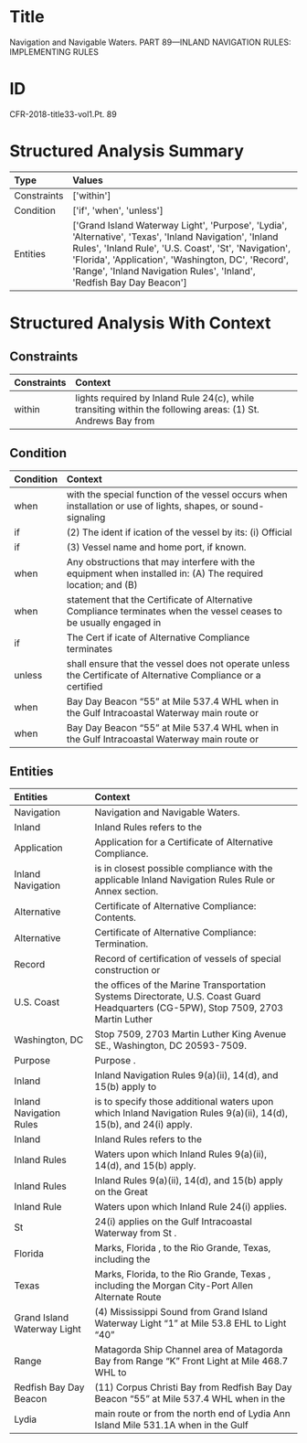 # Title

 Navigation and Navigable Waters. PART 89—INLAND NAVIGATION RULES: IMPLEMENTING RULES


# ID

 CFR-2018-title33-vol1.Pt. 89


# Structured Analysis Summary

| Type        | Values                                                                                                                                                                                                                                                                                          |
|:------------|:------------------------------------------------------------------------------------------------------------------------------------------------------------------------------------------------------------------------------------------------------------------------------------------------|
| Constraints | ['within']                                                                                                                                                                                                                                                                                      |
| Condition   | ['if', 'when', 'unless']                                                                                                                                                                                                                                                                        |
| Entities    | ['Grand Island Waterway Light', 'Purpose', 'Lydia', 'Alternative', 'Texas', 'Inland Navigation', 'Inland Rules', 'Inland Rule', 'U.S. Coast', 'St', 'Navigation', 'Florida', 'Application', 'Washington, DC', 'Record', 'Range', 'Inland Navigation Rules', 'Inland', 'Redfish Bay Day Beacon'] |


# Structured Analysis With Context

 


## Constraints

| Constraints   | Context                                                                                                     |
|:--------------|:------------------------------------------------------------------------------------------------------------|
| within        | lights required by Inland Rule 24(c), while transiting within the following areas: (1) St. Andrews Bay from |


## Condition

| Condition   | Context                                                                                                             |
|:------------|:--------------------------------------------------------------------------------------------------------------------|
| when        | with the special function of the vessel occurs when installation or use of lights, shapes, or sound-signaling       |
| if          | (2) The ident if ication of the vessel by its: (i) Official                                                         |
| if          | (3) Vessel name and home port,  if  known.                                                                          |
| when        | Any obstructions that may interfere with the equipment when installed in: (A) The required location; and (B)        |
| when        | statement that the Certificate of Alternative Compliance terminates when the vessel ceases to be usually engaged in |
| if          | The Cert if icate of Alternative Compliance terminates                                                              |
| unless      | shall ensure that the vessel does not operate unless the Certificate of Alternative Compliance or a certified       |
| when        | Bay Day Beacon &#8220;55&#8221; at Mile 537.4 WHL when in the Gulf Intracoastal Waterway main route or              |
| when        | Bay Day Beacon &#8220;55&#8221; at Mile 537.4 WHL when in the Gulf Intracoastal Waterway main route or              |


## Entities

| Entities                    | Context                                                                                                                             |
|:----------------------------|:------------------------------------------------------------------------------------------------------------------------------------|
| Navigation                  | Navigation  and Navigable Waters.                                                                                                   |
| Inland                      | Inland  Rules refers to the                                                                                                         |
| Application                 | Application  for a Certificate of Alternative Compliance.                                                                           |
| Inland Navigation           | is in closest possible compliance with the applicable Inland Navigation  Rules Rule or Annex section.                               |
| Alternative                 | Certificate of  Alternative  Compliance: Contents.                                                                                  |
| Alternative                 | Certificate of  Alternative  Compliance: Termination.                                                                               |
| Record                      | Record of certification of vessels of special construction or                                                                       |
| U.S. Coast                  | the offices of the Marine Transportation Systems Directorate, U.S. Coast Guard Headquarters (CG-5PW), Stop 7509, 2703 Martin Luther |
| Washington, DC              | Stop 7509, 2703 Martin Luther King Avenue SE., Washington, DC  20593-7509.                                                          |
| Purpose                     | Purpose .                                                                                                                           |
| Inland                      | Inland Navigation Rules 9(a)(ii), 14(d), and 15(b) apply to                                                                         |
| Inland Navigation Rules     | is to specify those additional waters upon which Inland Navigation Rules  9(a)(ii), 14(d), 15(b), and 24(i) apply.                  |
| Inland                      | Inland  Rules refers to the                                                                                                         |
| Inland Rules                | Waters upon which  Inland Rules  9(a)(ii), 14(d), and 15(b) apply.                                                                  |
| Inland Rules                | Inland Rules 9(a)(ii), 14(d), and 15(b) apply on the Great                                                                          |
| Inland Rule                 | Waters upon which  Inland Rule  24(i) applies.                                                                                      |
| St                          | 24(i) applies on the Gulf Intracoastal Waterway from St .                                                                           |
| Florida                     | Marks,  Florida , to the Rio Grande, Texas, including the                                                                           |
| Texas                       | Marks, Florida, to the Rio Grande,  Texas , including the Morgan City-Port Allen Alternate Route                                    |
| Grand Island Waterway Light | (4) Mississippi Sound from  Grand Island Waterway Light &#8220;1&#8221; at Mile 53.8 EHL to Light &#8220;40&#8221;                  |
| Range                       | Matagorda Ship Channel area of Matagorda Bay from Range &#8220;K&#8221; Front Light at Mile 468.7 WHL to                            |
| Redfish Bay Day Beacon      | (11) Corpus Christi Bay from  Redfish Bay Day Beacon &#8220;55&#8221; at Mile 537.4 WHL when in the                                 |
| Lydia                       | main route or from the north end of Lydia Ann Island Mile 531.1A when in the Gulf                                                   |


